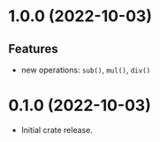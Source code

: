 # 1.0.0 (2022-10-03)

## Features

- new operations: `sub()`, `mul()`, `div()`

# 0.1.0 (2022-10-03)

- Initial crate release.
